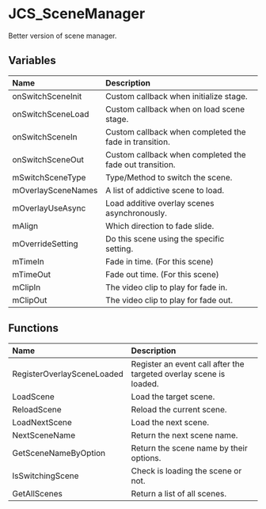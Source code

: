 # JCS_SceneManager

Better version of scene manager.

## Variables

| Name               | Description                                             |
|:-------------------|:--------------------------------------------------------|
| onSwitchSceneInit  | Custom callback when initialize stage.                  |
| onSwitchSceneLoad  | Custom callback when on load scene stage.               |
| onSwitchSceneIn    | Custom callback when completed the fade in transition.  |
| onSwitchSceneOut   | Custom callback when completed the fade out transition. |
| mSwitchSceneType   | Type/Method to switch the scene.                        |
| mOverlaySceneNames | A list of addictive scene to load.                      |
| mOverlayUseAsync   | Load additive overlay scenes asynchronously.            |
| mAlign             | Which direction to fade slide.                          |
| mOverrideSetting   | Do this scene using the specific setting.               |
| mTimeIn            | Fade in time. (For this scene)                          |
| mTimeOut           | Fade out time. (For this scene)                         |
| mClipIn            | The video clip to play for fade in.                     |
| mClipOut           | The video clip to play for fade out.                    |

## Functions

| Name                       | Description                                                        |
|:---------------------------|:-------------------------------------------------------------------|
| RegisterOverlaySceneLoaded | Register an event call after the targeted overlay scene is loaded. |
| LoadScene                  | Load the target scene.                                             |
| ReloadScene                | Reload the current scene.                                          |
| LoadNextScene              | Load the next scene.                                               |
| NextSceneName              | Return the next scene name.                                        |
| GetSceneNameByOption       | Return the scene name by their options.                            |
| IsSwitchingScene           | Check is loading the scene or not.                                 |
| GetAllScenes               | Return a list of all scenes.                                       |
